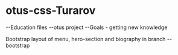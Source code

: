 # otus-css-Turarov
--Education files
--otus project
--Goals - getting new knowledge

Bootstrap layout of menu, hero-section and biography in branch --bootstrap
